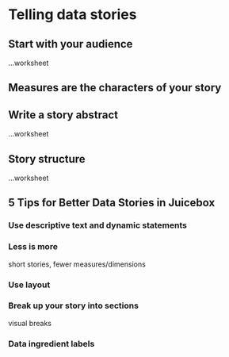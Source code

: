 # Telling data stories



## Start with your audience 

...worksheet

## Measures are the characters of your story

## Write a story abstract  

…worksheet

## Story structure 

…worksheet

## 5 Tips for Better Data Stories in Juicebox

### Use descriptive text and dynamic statements

### Less is more

short stories, fewer measures/dimensions

### Use layout

### Break up your story into sections 

visual breaks

### Data ingredient labels

